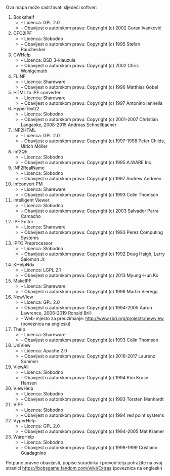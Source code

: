 ﻿Ova mapa može sadržavati sljedeći softver:

1. Bookshelf
   - – Licenca: GPL 2.0
   - – Obavijest o autorskom pravu: Copyright (c) 2002 Goran Ivanković
2. CFO2IPF
   - – Licenca: Slobodno
   - – Obavijest o autorskom pravu: Copyright (c) 1995 Stefan Rauchecker
3. CWHelp
   - – Licenca: BSD 3-klauzule
   - – Obavijest o autorskom pravu: Copyright (c) 2002 Chris Wohlgemuth
4. FLINF
   - – Licenca: Shareware
   - – Obavijest o autorskom pravu: Copyright (c) 1996 Matthias Göbel
5. HTML to IPF converter
   - – Licenca: Shareware
   - – Obavijest o autorskom pravu: Copyright (c) 1997 Antonino Iannella
6. HyperText/2
   - – Licenca: Slobodno
   - – Obavijest o autorskom pravu: Copyright (c) 2001-2007 Christian Langanke, 2008-2015 Andreas Schnellbacher
7. INF2HTML
   - – Licenca: GPL 2.0
   - – Obavijest o autorskom pravu: Copyright (c) 1997-1998 Peter Childs, Ulrich Möller
8. Inf2Qh
   - – Licenca: Slobodno
   - – Obavijest o autorskom pravu: Copyright (c) 1995 A:WARE Inc.
9. INF2RealName
   - – Licenca: Slobodno
   - – Obavijest o autorskom pravu: Copyright (c) 1997 Andrew Andreev
10. Infconvert PM
    - – Licenca: Shareware
    - – Obavijest o autorskom pravu: Copyright (c) 1993 Colin Thomson
11. Intelligent Viewer
    - – Licenca: Slobodno
    - – Obavijest o autorskom pravu: Copyright (c) 2003 Salvador Parra Camacho
12. IPF Editor
    - – Licenca: Shareware
    - – Obavijest o autorskom pravu: Copyright (c) 1993 Perez Computing Systems
13. IPFC Preprocessor
    - – Licenca: Slobodno
    - – Obavijest o autorskom pravu: Copyright (c) 1992 Doug Haigh, Larry Salomon Jr.
14. KHelpNdx
    - – Licenca: LGPL 2.1
    - – Obavijest o autorskom pravu: Copyright (c) 2013 Myung-Hun Ko
15. MakeIPF
    - – Licenca: Shareware
    - – Obavijest o autorskom pravu: Copyright (c) 1996 Martin Vieregg
16. NewView
    - – Licenca: GPL 2.0
    - – Obavijest o autorskom pravu: Copyright (c) 1994-2005 Aaron Lawrence, 2006-2019 Ronald Brill
    - – Web-mjesto za preuzimanje: http://www.rbri.org/projects/newview (poveznica na engleski)
17. Thelp
    - – Licenca: Shareware
    - – Obavijest o autorskom pravu: Copyright (c) 1993 Colin Thomson
18. UniView
    - – Licenca: Apache 2.0
    - – Obavijest o autorskom pravu: Copyright (c) 2016-2017 Laurenz Sommer
19. ViewAll
    - – Licenca: Slobodno
    - – Obavijest o autorskom pravu: Copyright (c) 1994 Kim Kruse Hansen
20. ViewHelp
    - – Licenca: Slobodno
    - – Obavijest o autorskom pravu: Copyright (c) 1993 Torsten Manhardt
21. VIPF
    - – Licenca: Slobodno
    - – Obavijest o autorskom pravu: Copyright (c) 1994 red point systems
22. VyperHelp
    - – Licenca: GPL 2.0
    - – Obavijest o autorskom pravu: Copyright (c) 1994-2005 Mat Kramer
23. WarpHelp
    - – Licenca: Slobodno
    - – Obavijest o autorskom pravu: Copyright (c) 1998-1999 Cristiano Guadagnino

Potpune pravne obavijesti, popise suradnika i prevoditelja potražite na ovoj stranici https://bobsgame.fandom.com/wiki/Extras (poveznica na engleski)
